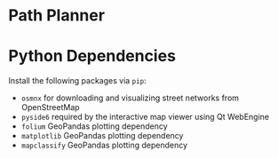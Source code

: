 # Path Planner

# Python Dependencies

Install the following packages via `pip`:

* `osmnx` for downloading and visualizing street networks from OpenStreetMap
* `pyside6` required by the interactive map viewer using Qt WebEngine
* `folium` GeoPandas plotting dependency
* `matplotlib` GeoPandas plotting dependency
* `mapclassify` GeoPandas plotting dependency


